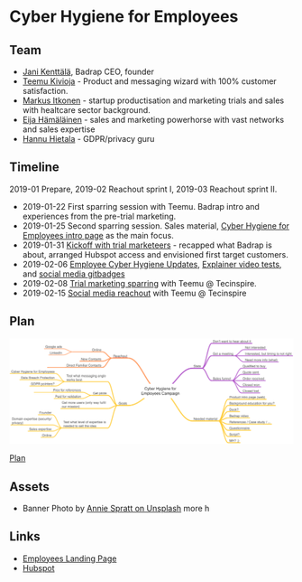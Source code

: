 # Cyber Hygiene for Employees

## Team

* [Jani Kenttälä](https://www.linkedin.com/in/janikenttala/), Badrap CEO, founder
* [Teemu Kivioja](https://www.linkedin.com/in/teemukivioja/) - Product and messaging wizard with 100% customer satisfaction.
* [Markus Itkonen](https://www.linkedin.com/in/markus-itkonen-85ba5010/) -
  startup productisation and marketing trials and sales with healtcare sector background.
* [Eija Hämäläinen](https://www.linkedin.com/in/hamalaineneija/) - sales and marketing powerhorse with vast networks and sales expertise
* [Hannu Hietala](https://www.linkedin.com/in/hannu-hietala-0b76161/) -
  GDPR/privacy guru

## Timeline

2019-01 Prepare, 2019-02 Reachout sprint I, 2019-03 Reachout sprint II.

* 2019-01-22 First sparring session with Teemu. Badrap intro and
  experiences from the pre-trial marketing.
* 2019-01-25 Second sparring session. Sales material,
  [Cyber Hygiene for Employees intro page](https://about.badrap.io/employees)
  as the main focus.
* 2019-01-31 [Kickoff with trial marketeers](notes/2019-01-31-kickoff.md) - recapped
  what Badrap is about, arranged Hubspot access and envisioned first target customers.
* 2019-02-06 [Employee Cyber Hygiene Updates](https://about.badrap.io/employees),
  [Explainer video
  tests](https://www.youtube.com/playlist?list=PLOg26p9j1bIux5wvlMJ1bYFI_5PhrNjtt),
  and [social media gitbadges](badges.md)
* 2019-02-08 [Trial marketing sparring](notes/2019-02-08-sparring.md) with Teemu @ Tecinspire.
* 2019-02-15 [Social media reachout](notes/2019-02-15-social-media.md) with Teemu @
  Tecinspire

## Plan

![Mindmap](mindmap.png)

[Plan](plan.md)

## Assets

* Banner Photo by [Annie Spratt on Unsplash](https://unsplash.com/photos/g9KFpAfQ5bc?utm_source=unsplash&utm_medium=referral&utm_content=creditCopyText)
more h

## Links

* [Employees Landing Page](https://about.badrap.io/employees/)
* [Hubspot](https://www.hubspot.com/)
